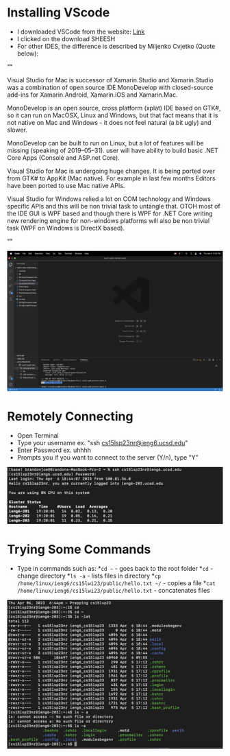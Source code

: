 # Installing VScode

* I downloaded VSCode from the website: [Link](https://code.visualstudio.com/download)
* I clicked on the download SHEESH
* For other IDES, the difference is described by Miljenko Cvjetko (Quote below):

""

Visual Studio for Mac is successor of Xamarin.Studio and Xamarin.Studio was a combination of open source IDE MonoDevelop with closed-source add-ins for Xamarin.Android, Xamarin.iOS and Xamarin.Mac.

MonoDevelop is an open source, cross platform (xplat) IDE based on GTK#, so it can run on MacOSX, Linux and Windows, but that fact means that it is not native on Mac and Windows - it does not feel natural (a bit ugly) and slower.

MonoDevelop can be built to run on Linux, but a lot of features will be missing (speaking of 2019–05–31). user will have ability to build basic .NET Core Apps (Console and ASP.net Core).

Visual Studio for Mac is undergoing huge changes. It is being ported over from GTK# to AppKit (Mac native). For example in last few months Editors have been ported to use Mac native APIs.

Visual Studio for Windows relied a lot on COM technology and Windows specific APIs and this will be non trivial task to untangle that. OTOH most of the IDE GUI is WPF based and though there is WPF for .NET Core writing new rendering engine for non-windows platforms will also be non trivial task (WPF on Windows is DirectX based).

""

![image](assets/VScode.png)

# Remotely Connecting

* Open Terminal
* Type your username ex. "ssh cs15lsp23nr@ieng6.ucsd.edu"
* Enter Password ex. uhhhh
* Prompts you if you want to connect to the server (Y/n), type "Y"

![image](assets/RemotelyConnecting.png)

# Trying Some Commands

* Type in commands such as:
 *`cd ~` - goes back to the root folder
 *`cd` - change directory
 *`ls -a` - lists files in directory
 *`cp /home/linux/ieng6/cs15lwi23/public/hello.txt ~/` - copies a file
 *`cat /home/linux/ieng6/cs15lwi23/public/hello.txt` - concatenates files

![image](assets/TryingSomeCommands.png)
